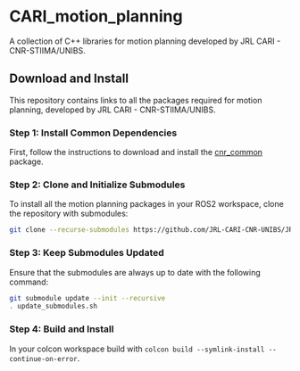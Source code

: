 # CARI_motion_planning

A collection of C++ libraries for motion planning developed by JRL CARI - CNR-STIIMA/UNIBS.

## Download and Install

This repository contains links to all the packages required for motion planning, developed by JRL CARI - CNR-STIIMA/UNIBS.

### Step 1: Install Common Dependencies

First, follow the instructions to download and install the [cnr_common](https://github.com/JRL-CARI-CNR-UNIBS/cnr_common) package.

### Step 2: Clone and Initialize Submodules

To install all the motion planning packages in your ROS2 workspace, clone the repository with submodules:

```bash
git clone --recurse-submodules https://github.com/JRL-CARI-CNR-UNIBS/JRL-CARI_motion_planning.git 
```

### Step 3: Keep Submodules Updated

Ensure that the submodules are always up to date with the following command:

```bash
git submodule update --init --recursive
. update_submodules.sh
```

### Step 4: Build and Install
In your colcon workspace build with `colcon build --symlink-install --continue-on-error`.

